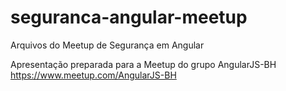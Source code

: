 # seguranca-angular-meetup
Arquivos do Meetup de Segurança em Angular

Apresentação preparada para a Meetup do grupo AngularJS-BH https://www.meetup.com/AngularJS-BH

